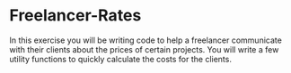 # Freelancer-Rates

In this exercise you will be writing code to help a freelancer communicate with their clients about the prices of certain projects. You will write a few utility functions to quickly calculate the costs for the clients.
